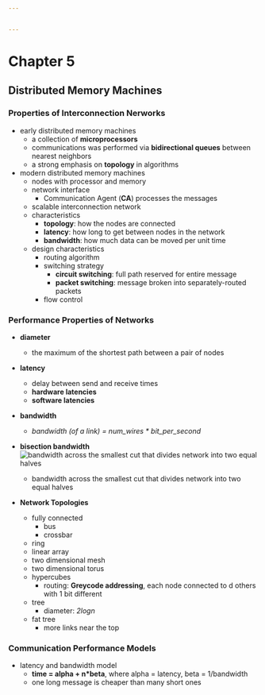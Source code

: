 ```yaml
---


---
```


<h1 id="chapter-5">Chapter 5</h1>
<h2 id="distributed-memory-machines">Distributed Memory Machines</h2>
<h3 id="properties-of-interconnection-nerworks">Properties of Interconnection Nerworks</h3>
<ul>
<li>early distributed memory machines
<ul>
<li>a collection of <strong>microprocessors</strong></li>
<li>communications was performed via <strong>bidirectional queues</strong> between nearest neighbors</li>
<li>a strong emphasis on <strong>topology</strong> in algorithms</li>
</ul>
</li>
<li>modern distributed memory machines
<ul>
<li>nodes with processor and memory</li>
<li>network interface
<ul>
<li>Communication Agent (<strong>CA</strong>) processes the messages</li>
</ul>
</li>
<li>scalable interconnection network</li>
<li>characteristics
<ul>
<li><strong>topology</strong>: how the nodes are connected</li>
<li><strong>latency</strong>: how long to get between nodes in the network</li>
<li><strong>bandwidth</strong>: how much data can be moved per unit time</li>
</ul>
</li>
<li>design characteristics
<ul>
<li>routing algorithm</li>
<li>switching strategy
<ul>
<li><strong>circuit switching</strong>: full path reserved for entire message</li>
<li><strong>packet switching</strong>: message broken into separately-routed packets</li>
</ul>
</li>
<li>flow control</li>
</ul>
</li>
</ul>
</li>
</ul>
<h3 id="performance-properties-of-networks">Performance Properties of Networks</h3>
<ul>
<li>
<p><strong>diameter</strong></p>
<ul>
<li>the maximum of the shortest path between a pair of nodes</li>
</ul>
</li>
<li>
<p><strong>latency</strong></p>
<ul>
<li>delay between send and receive times</li>
<li><strong>hardware latencies</strong></li>
<li><strong>software latencies</strong></li>
</ul>
</li>
<li>
<p><strong>bandwidth</strong></p>
<ul>
<li><em>bandwidth (of a link) = num_wires * bit_per_second</em></li>
</ul>
</li>
<li>
<p><strong>bisection bandwidth</strong><br>
<img src="https://lh3.googleusercontent.com/Z07VAZ4FPP1lFUHHGw20bEeezLbiW6lyFRiRnZOkr-B6vlzXKTP9I8JvG-BxJ_wv7M-G6fhxV4s" alt="bandwidth across the smallest cut that divides network into two equal halves"></p>
<ul>
<li>bandwidth across the smallest cut that divides network into two equal halves</li>
</ul>
</li>
<li>
<p><strong>Network Topologies</strong></p>
<ul>
<li>fully connected
<ul>
<li>bus</li>
<li>crossbar</li>
</ul>
</li>
<li>ring</li>
<li>linear array</li>
<li>two dimensional mesh</li>
<li>two dimensional torus</li>
<li>hypercubes
<ul>
<li>routing: <strong>Greycode addressing</strong>, each node connected to d others with 1 bit different</li>
</ul>
</li>
<li>tree
<ul>
<li>diameter: <em>2logn</em></li>
</ul>
</li>
<li>fat tree
<ul>
<li>more links near the top</li>
</ul>
</li>
</ul>
</li>
</ul>
<h3 id="communication-performance-models">Communication Performance Models</h3>
<ul>
<li>latency and bandwidth model
<ul>
<li><strong>time = alpha + n*beta</strong>, where alpha = latency, beta = 1/bandwidth</li>
<li>one long message is cheaper than many short ones</li>
</ul>
</li>
</ul>

